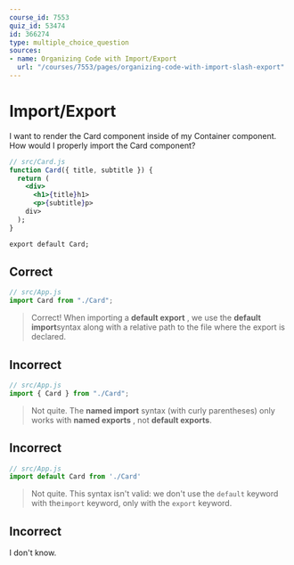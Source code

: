 ```yaml
---
course_id: 7553
quiz_id: 53474
id: 366274
type: multiple_choice_question
sources:
- name: Organizing Code with Import/Export
  url: "/courses/7553/pages/organizing-code-with-import-slash-export"
---
```


# Import/Export

I want to render the Card component inside of my Container component. How would
I properly import the Card component?

```jsx
// src/Card.js
function Card({ title, subtitle }) {
  return (
    <div>
      <h1>{title}h1>
      <p>{subtitle}p>
    div>
  );
}

export default Card;
```

## Correct

```javascript
// src/App.js
import Card from "./Card";
```

> Correct! When importing a **default export** , we use the **default
> import**syntax along with a relative path to the file where the export is
> declared.

## Incorrect

```javascript
// src/App.js
import { Card } from "./Card";
```

> Not quite. The **named import** syntax (with curly parentheses) only works
> with **named exports** , not **default exports**.

## Incorrect

```javascript
// src/App.js
import default Card from './Card'
```

> Not quite. This syntax isn't valid: we don't use the `default` keyword with
> the`import` keyword, only with the `export` keyword.

## Incorrect

I don't know.

